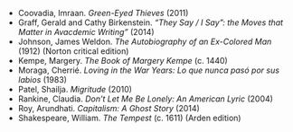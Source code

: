 * Coovadia, Imraan. *Green-Eyed Thieves* (2011)
* Graff, Gerald and Cathy Birkenstein. *“They Say / I Say”: the Moves that Matter in Avacdemic Writing”* (2014)
* Johnson, James Weldon. *The Autobiography of an Ex-Colored Man* (1912) (Norton critical edition)
* Kempe, Margery. *The Book of Margery Kempe* (c. 1440)
* Moraga, Cherrié. *Loving in the War Years: Lo que nunca pasó por sus labios* (1983)
* Patel, Shailja. *Migritude* (2010)
* Rankine, Claudia. *Don’t Let Me Be Lonely: An American Lyric* (2004)
* Roy, Arundhati. *Capitalism: A Ghost Story* (2014)
* Shakespeare, William. *The Tempest* (c. 1611) (Arden edition)


